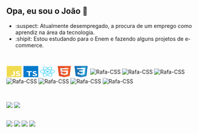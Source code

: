 ## Opa, eu sou o João 👋

- :suspect: Atualmente desempregado, a procura de um emprego como aprendiz na área da tecnologia. 
- :shipit: Estou estudando para o Enem e fazendo alguns projetos de e-commerce. 

## 

<div style="display: inline_block"><br>
  <img align="center" alt="Rafa-Js" height="30" width="40" src="https://raw.githubusercontent.com/devicons/devicon/master/icons/javascript/javascript-plain.svg">
  <img align="center" alt="Rafa-Ts" height="30" width="40" src="https://raw.githubusercontent.com/devicons/devicon/master/icons/typescript/typescript-plain.svg">
  <img align="center" alt="Rafa-React" height="30" width="40" src="https://raw.githubusercontent.com/devicons/devicon/master/icons/react/react-original.svg">
  <img align="center" alt="Rafa-HTML" height="30" width="40" src="https://raw.githubusercontent.com/devicons/devicon/master/icons/html5/html5-original.svg">
  <img align="center" alt="Rafa-CSS" height="30" width="40" src="https://raw.githubusercontent.com/devicons/devicon/master/icons/css3/css3-original.svg">
  <img align="center" alt="Rafa-CSS"  height="30" width="40" src="https://cdn.jsdelivr.net/gh/devicons/devicon@latest/icons/archlinux/archlinux-original.svg" >
  <img align="center" alt="Rafa-CSS"  height="30" width="40" src="https://cdn.jsdelivr.net/gh/devicons/devicon@latest/icons/mysql/mysql-original-wordmark.svg" />
  <img align="center" alt="Rafa-CSS"  height="30" width="40" src="https://cdn.jsdelivr.net/gh/devicons/devicon@latest/icons/azuresqldatabase/azuresqldatabase-original.svg" />
  <img class="devicon-bash-plain" align="center" alt="Rafa-CSS"  height="30" width="40" src="https://cdn.jsdelivr.net/gh/devicons/devicon@latest/icons/bash/bash-original.svg" />
  <img align="center" alt="Rafa-CSS"  height="30" width="40" src="https://cdn.jsdelivr.net/gh/devicons/devicon@latest/icons/linux/linux-original.svg" />
  <img align="center" alt="Rafa-CSS"  height="30" width="40" src="https://cdn.jsdelivr.net/gh/devicons/devicon@latest/icons/nodejs/nodejs-original-wordmark.svg" />
  <img align="center" alt="Rafa-CSS"  height="30" width="40" src="https://cdn.jsdelivr.net/gh/devicons/devicon@latest/icons/notion/notion-original.svg" />
  
</div>

##

<div><br>
       <img height="180px" src="https://github-readme-stats.vercel.app/api/top-langs/?username=joaoapt&theme=dark"/>
       <img height="180px" src="https://github-readme-stats.vercel.app/api?username=joaoapt&show_icons=true&media=prefers-color-scheme:dark&theme=dark"/>
</div>

##

  <div>
    <a href="http://linkedin.com/in/joão-pedro-farias-melo-7349b6247"><img src="https://img.shields.io/badge/-LinkedIn-%230077B5?style=for-the-badge&logo=linkedin&logoColor=white"></a>
      <a href = "mailto:melojpf@gmail.com"><img src="https://img.shields.io/badge/-Gmail-%23333?style=for-the-badge&logo=gmail&logoColor=white" target="_blank"></a>
      <a href="https://figma.com/@masterchef"><img src="https://img.shields.io/badge/Figma-F24E1E?style=for-the-badge&logo=figma&logoColor=white"></a>
    <a href="https://www.instagram.com/jao_apt/" target="_blank"><img src="https://img.shields.io/badge/-Instagram-%23E4405F?style=for-the-badge&logo=instagram&logoColor=white" target="_blank"></a>
  </div>




  

<!--   <a href="" target="_blank"><img src="https://img.shields.io/badge/YouTube-FF0000?style=for-the-badge&logo=youtube&logoColor=white" target="_blank"></a> 

https://github.com/anuraghazra/github-readme-stats/blob/master/readme.md#deploy-on-your-own-vercel-instance
https://raw.githubusercontent.com/devicons/devicon/master/icons/csharp/csharp-original.svg
-->




